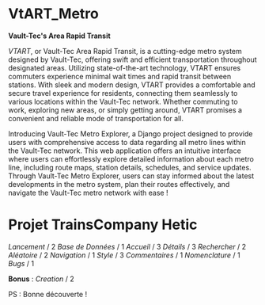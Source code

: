 # VtART_Metro
**Vault-Tec's Area Rapid Transit**

*VTART*, or Vault-Tec Area Rapid Transit, is a cutting-edge metro system designed by Vault-Tec, offering swift and efficient transportation throughout designated areas. Utilizing state-of-the-art technology, VTART ensures commuters experience minimal wait times and rapid transit between stations. With sleek and modern design, VTART provides a comfortable and secure travel experience for residents, connecting them seamlessly to various locations within the Vault-Tec network. Whether commuting to work, exploring new areas, or simply getting around, VTART promises a convenient and reliable mode of transportation for all.

Introducing Vault-Tec Metro Explorer, a Django project designed to provide users with comprehensive access to data regarding all metro lines within the Vault-Tec network. This web application offers an intuitive interface where users can effortlessly explore detailed information about each metro line, including route maps, station details, schedules, and service updates. Through Vault-Tec Metro Explorer, users can stay informed about the latest developments in the metro system, plan their routes effectively, and navigate the Vault-Tec metro network with ease !


# Projet TrainsCompany Hetic

*Lancement* / 2
*Base de Données* / 1
*Accueil* / 3
*Détails* / 3
*Rechercher* / 2
*Aléatoire* / 2
*Navigation* / 1
*Style* / 3
*Commentaires* / 1
*Nomenclature* / 1
*Bugs* / 1

**Bonus** : *Creation* / 2

PS : Bonne découverte !
